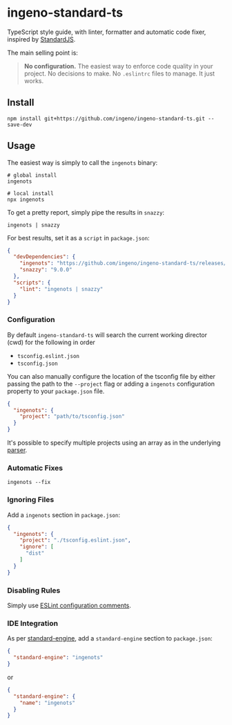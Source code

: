 # ingeno-standard-ts

TypeScript style guide, with linter, formatter and automatic code fixer, inspired by [StandardJS](https://standardjs.com/).

The main selling point is:

> **No configuration.** The easiest way to enforce code quality in your project. No decisions to make. No `.eslintrc`
> files to manage. It just works.

## Install

`npm install git+https://github.com/ingeno/ingeno-standard-ts.git --save-dev`

## Usage

The easiest way is simply to call the `ingenots` binary:

```shell
# global install
ingenots

# local install
npx ingenots
```

To get a pretty report, simply pipe the results in `snazzy`:

```shell
ingenots | snazzy
```

For best results, set it as a `script` in `package.json`:

```json
{
  "devDependencies": {
    "ingenots": "https://github.com/ingeno/ingeno-standard-ts/releases/download/v0.0.4/ingenots-0.0.4.tgz",
    "snazzy": "9.0.0"
  },
  "scripts": {
    "lint": "ingenots | snazzy"
  }
}
```

### Configuration

By default `ingeno-standard-ts` will search the current working director (cwd) for the following in order

- `tsconfig.eslint.json`
- `tsconfig.json`

You can also manually configure the location of the tsconfig file by either passing the path to the `--project` flag or
adding a `ingenots` configuration property to your `package.json` file.

```json
{
  "ingenots": {
    "project": "path/to/tsconfig.json"
  }
}
```

It's possible to specify multiple projects using an array as in the underlying [parser](https://github.com/typescript-eslint/typescript-eslint/tree/master/packages/parser#parseroptionsproject).

### Automatic Fixes

```shell
ingenots --fix
```

### Ignoring Files

Add a `ingenots` section in `package.json`:

```json
{
  "ingenots": {
    "project": "./tsconfig.eslint.json",
    "ignore": [
      "dist"
    ]
  }
}
```

### Disabling Rules

Simply use [ESLint configuration comments](https://eslint.org/docs/user-guide/configuring/rules#disabling-rules).

### IDE Integration

As per [standard-engine](https://github.com/standard/standard-engine#editor-integrations), add a `standard-engine`
section to `package.json`:

```json
{
  "standard-engine": "ingenots"
}
```

or

```json
{
  "standard-engine": {
    "name": "ingenots"
  }
}
```
